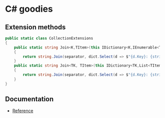 # C# goodies

## Extension methods

```csharp
public static class CollectionExtensions
{
    public static string Join<K,TItem>(this IDictionary<K,IEnumerable<TItem>> dict, string separator = ": ")
    {
        return string.Join(separator, dict.Select(d => $"{d.Key}: {string.Join(separator, d.Value)}"));
    }
    public static string Join<TK, TItem>(this IDictionary<TK,List<TItem>> dict, string separator = ": ", string valueSeparator = ", ")
    {
        return string.Join(separator, dict.Select(d => $"{d.Key}: {string.Join(valueSeparator, d.Value)}"));
    }
}
```

## Documentation

- [Reference](https://learn.microsoft.com/en-us/dotnet/csharp/programming-guide/classes-and-structs/extension-methods)
